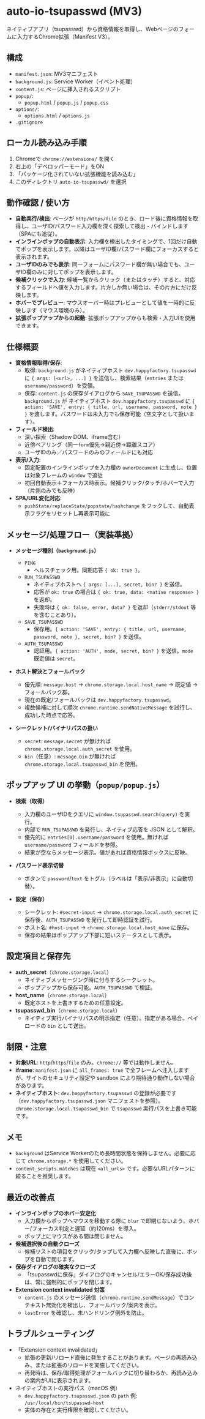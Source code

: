 # auto-io-tsupasswd (MV3)

ネイティブアプリ（tsupasswd）から資格情報を取得し、Webページのフォームに入力するChrome拡張（Manifest V3）。

## 構成
- `manifest.json`: MV3マニフェスト
- `background.js`: Service Worker（イベント処理）
- `content.js`: ページに挿入されるスクリプト
- `popup/`:
  - `popup.html` / `popup.js` / `popup.css`
- `options/`:
  - `options.html` / `options.js`
- `.gitignore`

## ローカル読み込み手順
1. Chromeで `chrome://extensions/` を開く
2. 右上の「デベロッパーモード」をON
3. 「パッケージ化されていない拡張機能を読み込む」
4. このディレクトリ `auto-io-tsupasswd/` を選択

## 動作確認 / 使い方
- **自動実行/検出**: ページが `http/https/file` のとき、ロード後に資格情報を取得し、ユーザID/パスワード入力欄を深く探索して検出・バインドします（SPAにも追従）。
- **インラインポップの自動表示**: 入力欄を検出したタイミングで、1回だけ自動でポップを表示します。以降はユーザID欄/パスワード欄にフォーカスすると表示されます。
- **ユーザIDのみでも表示**: 同一フォームにパスワード欄が無い場合でも、ユーザID欄のみに対してポップを表示します。
- **候補クリックで入力**: 候補一覧からクリック（またはタッチ）すると、対応するフィールドへ値を入力します。片方しか無い場合は、その片方にだけ反映します。
- **ホバーでプレビュー**: マウスオーバー時はプレビューとして値を一時的に反映します（マウス環境のみ）。
- **拡張ポップアップからの起動**: 拡張ポップアップからも検索・入力UIを使用できます。

## 仕様概要
- **資格情報取得/保存**:
  - 取得: `background.js` がネイティブホスト `dev.happyfactory.tsupasswd` に `{ args: [<url>, ...] }` を送信し、検索結果（`entries` または `username/password`）を受領。
  - 保存: `content.js` の保存ダイアログから `SAVE_TSUPASSWD` を送信。`background.js` が ネイティブホスト `dev.happyfactory.tsupasswd` に `{ action: 'SAVE', entry: { title, url, username, password, note } }` を渡します。パスワードは未入力でも保存可能（空文字として扱います）。
- **フィールド検出**:
  - 深い探索（Shadow DOM、iframe含む）
  - 近傍ペアリング（同一`form`優先→親近傍→距離スコア）
  - ユーザIDのみ／パスワードのみのフィールドにも対応
- **表示/入力**:
  - 固定配置のインラインポップを入力欄の `ownerDocument` に生成し、位置は対象フレームの `window` で追従
  - 初回自動表示＋フォーカス時表示。候補クリック/タッチ/ホバーで入力（片側のみでも反映）
- **SPA/URL変化対応**:
  - `pushState/replaceState/popstate/hashchange` をフックして、自動表示フラグをリセットし再表示可能に

## メッセージ/処理フロー（実装準拠）
- **メッセージ種別（`background.js`）**
  - `PING`
    - ヘルスチェック用。同期応答 `{ ok: true }`。
  - `RUN_TSUPASSWD`
    - ネイティブホストへ `{ args: [...], secret, bin? }` を送信。
    - 応答が `ok: true` の場合は `{ ok: true, data: <native response> }` を返却。
    - 失敗時は `{ ok: false, error, data? }` を返却（`stderr/stdout` 等を含むことあり）。
  - `SAVE_TSUPASSWD`
    - 保存用。`{ action: 'SAVE', entry: { title, url, username, password, note }, secret, bin? }` を送信。
  - `AUTH_TSUPASSWD`
    - 認証用。`{ action: 'AUTH', mode, secret, bin? }` を送信。`mode` 既定値は `secret`。

- **ホスト解決とフォールバック**
  - 優先順: `message.host` → `chrome.storage.local.host_name` → 既定値 → フォールバック群。
  - 現在の既定/フォールバックは `dev.happyfactory.tsupasswd`。
  - 複数候補に対して順次 `chrome.runtime.sendNativeMessage` を試行し、成功した時点で応答。

- **シークレット/バイナリパスの扱い**
  - `secret`: `message.secret` が無ければ `chrome.storage.local.auth_secret` を使用。
  - `bin`（任意）: `message.bin` が無ければ `chrome.storage.local.tsupasswd_bin` を使用。

## ポップアップ UI の挙動（`popup/popup.js`）
- **検索（取得）**
  - 入力欄のユーザIDをクエリに `window.tsupasswd.search(query)` を実行。
  - 内部で `RUN_TSUPASSWD` を発行し、ネイティブ応答を JSON として解釈。
  - 優先的に `entries[0].username/password` を使用。無ければ `username/password` フィールドを参照。
  - 結果が空ならメッセージ表示。値があれば資格情報ボックスに反映。

- **パスワード表示切替**
  - ボタンで `password`/`text` をトグル（ラベルは「表示/非表示」に自動切替）。

- **設定（保存）**
  - シークレット: `#secret-input` → `chrome.storage.local.auth_secret` に保存後、`AUTH_TSUPASSWD` を発行して即時認証を試行。
  - ホスト名: `#host-input` → `chrome.storage.local.host_name` に保存。
  - 保存の結果はポップアップ下部に短いステータスとして表示。

## 設定項目と保存先
- **auth_secret**（`chrome.storage.local`）
  - ネイティブメッセージング時に付与するシークレット。
  - ポップアップから保存可能。`AUTH_TSUPASSWD` で検証。
- **host_name**（`chrome.storage.local`）
  - 既定ホストを上書きするための任意設定。
- **tsupasswd_bin**（`chrome.storage.local`）
  - ネイティブ実行バイナリパスの明示指定（任意）。指定がある場合、ペイロードの `bin` として送出。

## 制限・注意
- **対象URL**: `http`/`https`/`file` のみ。`chrome://` 等では動作しません。
- **iframe**: `manifest.json` に `all_frames: true` で全フレームへ注入しますが、サイトのセキュリティ設定や sandbox により期待通り動作しない場合があります。
- **ネイティブホスト**: `dev.happyfactory.tsupasswd` の登録が必要です（`dev.happyfactory.tsupasswd.json` マニフェストを参照）。`chrome.storage.local.tsupasswd_bin` で `tsupasswd` 実行パスを上書き可能です。

## メモ
- `background` はService Workerのため長時間状態を保持しません。必要に応じて `chrome.storage.*` を使用してください。
- `content_scripts.matches` は現在 `<all_urls>` です。必要なURLパターンに絞ることを推奨します。

## 最近の改善点

- **インラインポップのホバー安定化**
  - 入力欄からポップへマウスを移動する際に `blur` で即閉じないよう、ホバー/フォーカス判定と遅延（約120ms）を導入。
  - ポップ上にマウスがある間は閉じません。
- **候補選択後の自動クローズ**
  - 候補リストの項目をクリック/タップして入力欄へ反映した直後に、ポップを自動で閉じます。
- **保存ダイアログの確実なクローズ**
  - 「tsupasswdに保存」ダイアログのキャンセル/エラーOK/保存成功後は、常に強制的にポップを閉じます。
- **Extension context invalidated 対策**
  - `content.js` のメッセージ送信（`chrome.runtime.sendMessage`）でコンテキスト無効化を検出し、フォールバック/案内を表示。
  - `lastError` を確認し、未ハンドリング例外を防止。

## トラブルシューティング

- 「Extension context invalidated」
  - 拡張の更新/リロード直後に発生することがあります。ページの再読み込み、または拡張のリロードを実施してください。
  - 再発時は、保存/取得処理がフォールバックに切り替わるか、再読み込みの案内がUIに表示されます。
- ネイティブホストの実行パス（macOS 例）
  - `dev.happyfactory.tsupasswd.json` の `path` 例: `/usr/local/bin/tsupasswd-host`
  - 実体の存在と実行権限を確認してください。
